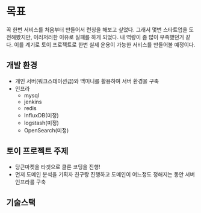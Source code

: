 # 목표
꼭 한번 서비스를 처음부터 만들어서 런칭을 해보고 싶었다. 그래서 몇번 스타트업을 도전해봤지만, 이러저러한 이유로 실패를 하게 되었다.
내 역량이 좀 많이 부족했던거 같다. 
이를 계기로 토이 프로젝트로 한번 실제 운용이 가능한 서비스를 만들어볼 예정이다.

## 개발 환경
- 개인 서버(워크스테이션급)와 맥미니를 활용하여 서버 환경을 구축
- 인프라 
  - mysql
  - jenkins
  - redis 
  - InfluxDB(미정)
  - logstash(미정)
  - OpenSearch(미정)

## 토이 프로젝트 주제
- 당근마켓을 타겟으로 클론 코딩을 진행!
- 먼저 도메인 분석을 기획자 친구랑 진행하고 도메인이 어느정도 정해지는 동안 서버 인프라를 구축

## 기술스택
